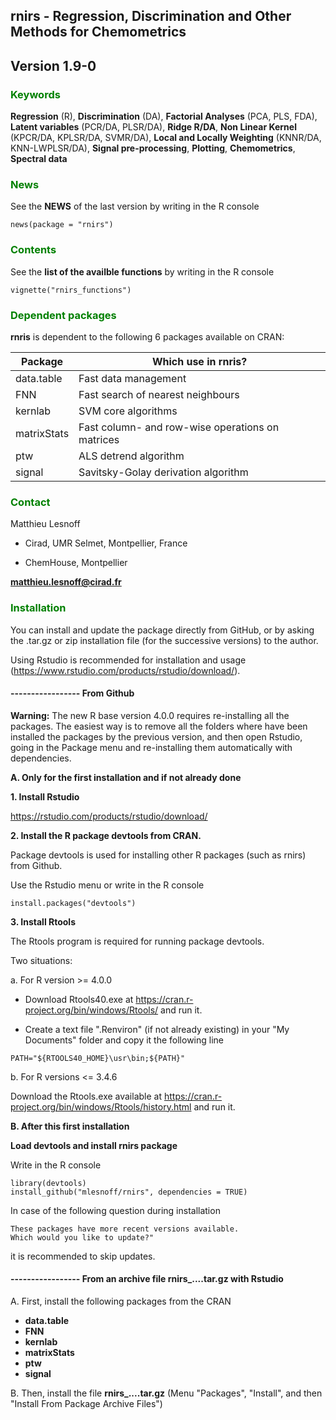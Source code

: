 ## rnirs - Regression, Discrimination and Other Methods for Chemometrics  
## <span style="color:grey40"> **Version 1.9-0** </span> 

### <span style="color:green"> **Keywords** </span> 

**Regression** (R), **Discrimination** (DA), **Factorial Analyses** (PCA, PLS, FDA), **Latent variables** (PCR/DA, PLSR/DA), **Ridge R/DA**, **Non Linear Kernel** (KPCR/DA, KPLSR/DA, SVMR/DA), **Local and Locally Weighting** (KNNR/DA, KNN-LWPLSR/DA), **Signal pre-processing**, **Plotting**, **Chemometrics**, **Spectral data**

### <span style="color:green"> **News** </span> 

See the **NEWS** of the last version by writing in the R console
```{r}
news(package = "rnirs")
```

### <span style="color:green"> **Contents** </span> 

See the **list of the availble functions** by writing in the R console
```{r}
vignette("rnirs_functions")
```

### <span style="color:green"> **Dependent packages** </span> 

**rnris** is dependent to the following 6 packages available on CRAN:

| Package | Which use in rnris? |
|---|---|
| data.table | Fast data management |
| FNN | Fast search of nearest neighbours |
| kernlab | SVM core algorithms |
| matrixStats | Fast column- and row-wise operations on matrices |
| ptw | ALS detrend algorithm |
| signal | Savitsky-Golay derivation algorithm |

### <span style="color:green"> **Contact** </span> 

Matthieu Lesnoff

- Cirad, UMR Selmet, Montpellier, France

- ChemHouse, Montpellier

**matthieu.lesnoff@cirad.fr**

### <span style="color:green"> **Installation** </span> 

You can install and update the package directly from GitHub, or by asking the .tar.gz or zip installation file (for the successive versions) to the author. 

Using Rstudio is recommended for installation and usage (https://www.rstudio.com/products/rstudio/download/).

#### **----------------- From Github**

**Warning:** The new R base version 4.0.0 requires re-installing all the packages. The easiest way is to remove all the folders where have been installed the packages by the previous version, and then open Rstudio, going in the Package menu and re-installing them automatically with dependencies.

**A. Only for the first installation and if not already done** 

**1. Install Rstudio**

https://rstudio.com/products/rstudio/download/ 

**2. Install the R package devtools from CRAN.** 

Package devtools is used for installing other R packages (such as rnirs) from Github.  

Use the Rstudio menu or write in the R console
```{r}
install.packages("devtools")
```

**3. Install Rtools**

The Rtools program is required for running package devtools.

Two situations:

a. For R version >= 4.0.0

- Download Rtools40.exe at https://cran.r-project.org/bin/windows/Rtools/ and run it.

- Create a text file ".Renviron" (if not already existing) in your "My Documents" folder and copy it the following line
```{r}
PATH="${RTOOLS40_HOME}\usr\bin;${PATH}"
```

b. For R versions <= 3.4.6

Download the Rtools.exe available at https://cran.r-project.org/bin/windows/Rtools/history.html and run it.

**B. After this first installation** 

**Load devtools and install rnirs package** 

Write in the R console
```{r}
library(devtools)
install_github("mlesnoff/rnirs", dependencies = TRUE)
```

In case of the following question during installation
```{r}
These packages have more recent versions available.
Which would you like to update?"
```
it is recommended to skip updates.

#### **----------------- From an archive file rnirs_....tar.gz with Rstudio**

A. First, install the following packages from the CRAN

- **data.table**
- **FNN**
- **kernlab**
- **matrixStats**
- **ptw**
- **signal**

B. Then, install the file **rnirs_....tar.gz** (Menu "Packages", "Install", and then "Install From Package Archive Files")


